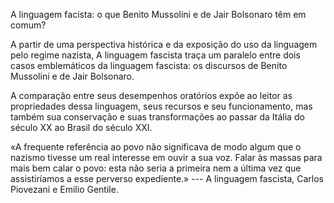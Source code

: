 A linguagem facista: o que Benito Mussolini e de Jair Bolsonaro têm em comum?

A partir de uma perspectiva histórica e da exposição do uso da linguagem pelo regime nazista, A linguagem fascista traça um paralelo entre dois casos emblemáticos da linguagem fascista: os discursos de Benito Mussolini e de Jair Bolsonaro.

A comparação entre seus  desempenhos oratórios expõe ao leitor as propriedades dessa linguagem, seus recursos e seu funcionamento, mas também sua conservação e suas transformações ao passar da Itália do século XX ao Brasil do século XXI. 

«A frequente referência ao povo não significava de modo algum que o nazismo tivesse um real interesse em ouvir a sua voz.
Falar às massas para mais bem calar o povo: esta não seria a primeira nem a última vez que assistiríamos a esse perverso expediente.» --- A linguagem fascista, Carlos Piovezani e Emilio Gentile.
